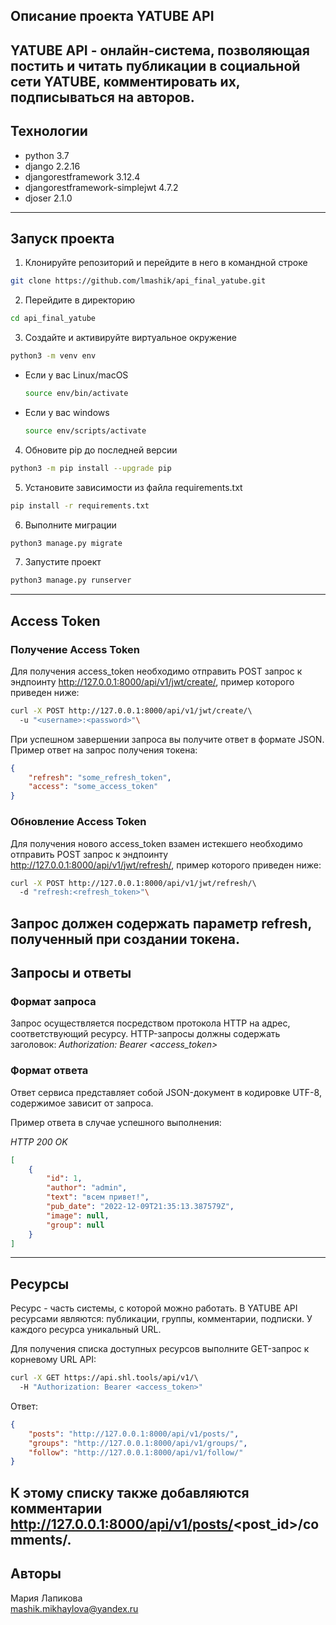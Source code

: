 ## Описание проекта YATUBE API

YATUBE API - онлайн-система, позволяющая постить и читать публикации в 
социальной сети YATUBE, комментировать их, подписываться на авторов.
-------------------------------

## Технологии

* python 3.7
* django 2.2.16
* djangorestframework 3.12.4
* djangorestframework-simplejwt 4.7.2
* djoser 2.1.0
-------------------------------

## Запуск проекта

1. Клонируйте репозиторий и перейдите в него в командной строке
```bash
git clone https://github.com/lmashik/api_final_yatube.git
```

2. Перейдите в директорию
```bash
cd api_final_yatube
```

3. Cоздайте и активируйте виртуальное окружение
```bash
python3 -m venv env
```

* Если у вас Linux/macOS

    ```bash
    source env/bin/activate
    ```

* Если у вас windows

    ```bash
    source env/scripts/activate
    ```

4. Обновите pip до последней версии
```bash
python3 -m pip install --upgrade pip
```

5. Установите зависимости из файла requirements.txt
```bash
pip install -r requirements.txt
```

6. Выполните миграции
```bash
python3 manage.py migrate
```

7. Запустите проект
```bash
python3 manage.py runserver
```
-------------------------------

## Access Token

### Получение Access Token
Для получения access_token необходимо отправить POST запрос к эндпоинту 
http://127.0.0.1:8000/api/v1/jwt/create/, пример которого 
приведен ниже:

```bash
curl -X POST http://127.0.0.1:8000/api/v1/jwt/create/\ 
  -u "<username>:<password>"\
```

При успешном завершении запроса вы получите ответ в формате JSON. 
Пример ответ на запрос получения токена:

```json
{
    "refresh": "some_refresh_token",
    "access": "some_access_token"
}
```

### Обновление Access Token
Для получения нового access_token взамен истекшего необходимо отправить 
POST запрос к эндпоинту http://127.0.0.1:8000/api/v1/jwt/refresh/,
пример которого приведен ниже:

```bash
curl -X POST http://127.0.0.1:8000/api/v1/jwt/refresh/\ 
  -d "refresh:<refresh_token>"\
```

Запрос должен содержать параметр **refresh**, полученный при создании 
токена.
-------------------------------

## Запросы и ответы

### Формат запроса
Запрос осуществляется посредством протокола HTTP на адрес, соответствующий 
ресурсу. HTTP-запросы должны содержать заголовок:
_Authorization: Bearer <access_token>_

### Формат ответа
Ответ сервиса представляет собой JSON-документ в кодировке UTF-8, 
содержимое зависит от запроса.

Пример ответа в случае успешного выполнения:

_HTTP 200 OK_
```json
[
    {
        "id": 1,
        "author": "admin",
        "text": "всем привет!",
        "pub_date": "2022-12-09T21:35:13.387579Z",
        "image": null,
        "group": null
    }
]
```
-------------------------------

## Ресурсы

Ресурс - часть системы, с которой можно работать. В YATUBE API 
ресурсами являются: публикации, группы, комментарии, подписки.
У каждого ресурса уникальный URL.

Для получения списка доступных ресурсов выполните GET-запрос 
к корневому URL API:

```bash
curl -X GET https://api.shl.tools/api/v1/\ 
  -H "Authorization: Bearer <access_token>"
```

Ответ:
```json
{
    "posts": "http://127.0.0.1:8000/api/v1/posts/",
    "groups": "http://127.0.0.1:8000/api/v1/groups/",
    "follow": "http://127.0.0.1:8000/api/v1/follow/"
}
```

К этому списку также добавляются комментарии 
http://127.0.0.1:8000/api/v1/posts/<post_id>/comments/.
-------------------------------

## Авторы

Мария Лапикова  
mashik.mikhaylova@yandex.ru


